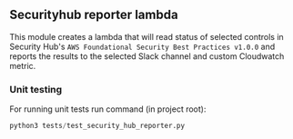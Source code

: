 ## Securityhub reporter lambda


This module creates a lambda that will read status of selected controls in Security Hub's `AWS Foundational Security Best Practices v1.0.0` and reports the results to the selected Slack channel and custom Cloudwatch metric.

### Unit testing

For running unit tests run command (in project root):
```python
python3 tests/test_security_hub_reporter.py
```